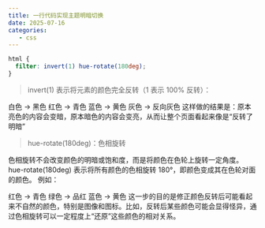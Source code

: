 ```yaml
---
title: 一行代码实现主题明暗切换
date: 2025-07-16
categories:
   - css
---
```


```css
html {
  filter: invert(1) hue-rotate(180deg);
}
```

> invert(1) 表示将元素的颜色完全反转（1 表示 100% 反转）：

白色 → 黑色
红色 → 青色
蓝色 → 黄色
灰色 → 反向灰色
这样做的结果是：原本亮色的内容会变暗，原本暗色的内容会变亮，从而让整个页面看起来像是“反转了明暗”


> hue-rotate(180deg)：色相旋转

色相旋转不会改变颜色的明暗或饱和度，而是将颜色在色轮上旋转一定角度。
hue-rotate(180deg) 表示将所有颜色的色相旋转 180°，即颜色变成其在色轮对面的颜色。
例如：

红色 → 青色
绿色 → 品红
蓝色 → 黄色
这一步的目的是修正颜色反转后可能看起来不自然的颜色，特别是图像和图标。比如，反转后某些颜色可能会显得怪异，通过色相旋转可以一定程度上“还原”这些颜色的相对关系。